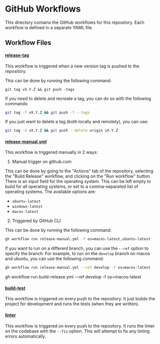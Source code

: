 # GitHub Workflows

This directory contains the GitHub workflows for this repository. Each workflow is defined in a separate YAML file.

## Workflow Files

#### [release-tag](release-tag.yml)

This workflow is triggered when a new version tag is pushed to the repository.

This can be done by running the following command:

```
git tag vX.Y.Z && git push -tags
```

If you need to delete and recreate a tag, you can do so with the following commands:

```bash
git tag -f vX.Y.Z && git push -f --tags
```

If you just want to delete a tag (both locally and remotely), you can use:

```bash
git tag -d vX.Y.Z && git push --delete origin vX.Y.Z
```

#### [release-manual.yml](release-manual.yml)

This workflow is triggered manually in 2 ways:

1. Manual trigger on github.com

This can be done by going to the "Actions" tab of the repository, selecting the "Build Release" workflow, and clicking on the "Run workflow" button. There is an input field for the operating system. This can be left empty to build for all operating systems, or set to a comma-separated list of operating systems. The available options are:
- `ubuntu-latest`
- `windows-latest`
- `macos-latest`

2. Triggered by GitHub CLI

This can be done by running the following command:

```bash
gh workflow run release-manual.yml -f os=macos-latest,ubuntu-latest
```

If you want to run on a different branch, you can use the `--ref` option to specify the branch. For example, to run on the `develop` branch on macos and ubuntu, you can use the following command:

```bash
gh workflow run release-manual.yml --ref develop -f os=macos-latest
```

gh workflow run build-release.yml --ref develop -f os=macos-latest

#### [build-test](build-test.yml)

This workflow is triggered on every push to the repository. It just builds the project for development and runs the tests (when they are written).

#### [linter](linter.yml)

This workflow is triggered on every push to the repository. It runs the linter on the codebase with the `--fix` option. This will attempt to fix any linting errors automatically. 